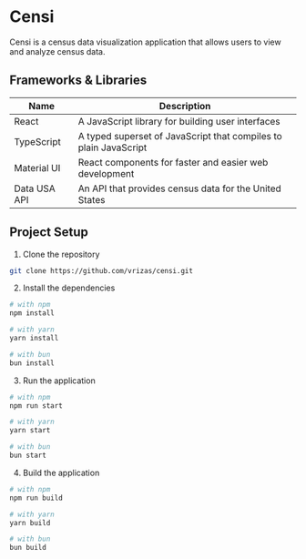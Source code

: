 # Censi

Censi is a census data visualization application that allows users to view and analyze census data.

## Frameworks & Libraries

| Name         | Description                                                      |
| ------------ | ---------------------------------------------------------------- |
| React        | A JavaScript library for building user interfaces                |
| TypeScript   | A typed superset of JavaScript that compiles to plain JavaScript |
| Material UI  | React components for faster and easier web development           |
| Data USA API | An API that provides census data for the United States           |

## Project Setup

1. Clone the repository

```bash
git clone https://github.com/vrizas/censi.git
```

2. Install the dependencies

```bash
# with npm
npm install

# with yarn
yarn install

# with bun
bun install
```

3. Run the application

```bash
# with npm
npm run start

# with yarn
yarn start

# with bun
bun start
```

4. Build the application

```bash
# with npm
npm run build

# with yarn
yarn build

# with bun
bun build
```
